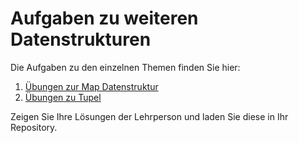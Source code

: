 # Aufgaben zu weiteren Datenstrukturen

Die Aufgaben zu den einzelnen Themen finden Sie hier:

1. [Übungen zur Map Datenstruktur](01_DatenstrukturMap.md)
2. [Übungen zu Tupel](02_DatenstrukturTupel.md)


Zeigen Sie Ihre Lösungen der Lehrperson und laden Sie diese in Ihr Repository.

<!-- Todo: weitere Aufgaben definieren -->

